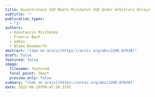 ```yaml
---
title: Asynchronous SGD Beats Minibatch SGD Under Arbitrary Delays
subtitle: ""
publication_types:
  - "3"
authors:
  - Konstantin Mischenko
  - Francis Bach
  - admin
  - Blake Woodworth
abstract: "[See on arxiv](https://arxiv.org/abs/2206.07638)"
draft: false
featured: false
image:
  filename: featured
  focal_point: Smart
  preview_only: false
summary: "[See on arxiv](https://arxiv.org/abs/2206.07638)"
date: 2022-06-10T09:47:10.379Z
---
```

